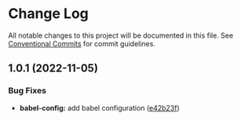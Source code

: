 # Change Log

All notable changes to this project will be documented in this file.
See [Conventional Commits](https://conventionalcommits.org) for commit guidelines.

## 1.0.1 (2022-11-05)

### Bug Fixes

- **babel-config:** add babel configuration ([e42b23f](https://github.com/waldronmatt/shareable-configs/commit/e42b23f0380e90dfece2e721299251c610ba09ef))
